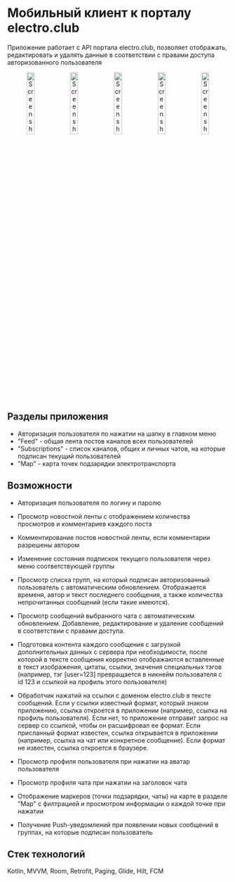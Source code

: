 # Мобильный клиент к порталу electro.club

Приложение работает с API портала electro.club, позволяет отображать, редактировать и удалять данные в соответствии с правами доступа авторизованного пользователя


<p align="center">
  <img src="https://electro.club/app/screen1.jpg" width="19%" alt="Screenshot1">
  <img src="https://electro.club/app/screen2.jpg" width="19%" alt="Screenshot2">
  <img src="https://electro.club/app/screen3.jpg" width="19%" alt="Screenshot3">
  <img src="https://electro.club/app/screen4.jpg" width="19%" alt="Screenshot4">
  <img src="https://electro.club/app/screen5.jpg" width="19%" alt="Screenshot5">
</p>

## Разделы приложения
- Авторизация пользователя по нажатии на шапку в главном меню
- "Feed" - общая лента постов каналов всех пользователей
- "Subscriptions" - список каналов, общих и личных чатов, на которые подписан текущий пользователей
- "Map" - карта точек подзарядки электротранспорта

## Возможности

- Авторизация пользователя по логину и паролю

- Просмотр новостной ленты с отображением количества просмотров и комментариев каждого поста

- Комментирование постов новостной ленты, если комментарии разрешены автором

- Изменение состояния подпискок текущего пользователя через меню соответствующей группы

- Просмотр списка групп, на который подписан авторизованный пользователь с автоматическим обновлением. Отображается временя, автор и текст последнего сообщения, а также количества непрочитанных сообщений (если такие имеются).

- Просмотр сообщений выбранного чата с автоматическим обновлением. Добавление, редактирование и удаление сообщений в соответствии с правами доступа.

- Подготовка контента каждого сообщения с загрузкой дополнительных данных с сервера при необходимости, после которой в тексте сообщения корректно отображаются вставленные в текст изображения, цитаты, ссылки, значения специальных тэгов (например, тэг [user=123] превращается в никнейм пользователя с id 123 и ссылкой на профиль этого пользователя)

- Обработчик нажатий на ссылки с доменом electro.club в тексте сообщений. Если у ссылки известный формат, который знаком приложению, ссылка откроется в приложении (например, ссылка на профиль пользователя). Если нет, то приложение отправит запрос на сервер со ссылкой, чтобы он расшифровал ее формат. Если присланный формат известен, ссылка открывается в приложении (например, ссылка на чат или конкретное сообщение). Если формат не известен, ссылка откроется в браузере.

- Просмотр профиля пользователя при нажатии на аватар пользователя

- Просмотр профиля чата при нажатии на заголовок чата

- Отображение маркеров (точки подзарядки, чаты) на карте в разделе "Map" с филтрацией и просмотром информации о каждой точке при нажатии

- Получение Push-уведомлений при появлении новых сообщений в группах, на которые подписан пользователь

## Стек технологий
Kotlin, MVVM, Room, Retrofit, Paging, Glide, Hilt, FCM
